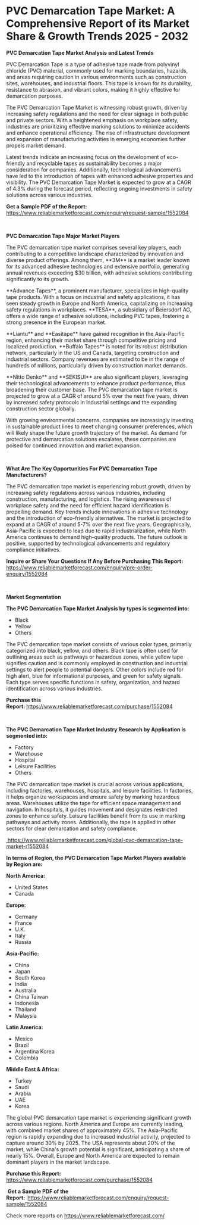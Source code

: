 <p><h1>PVC Demarcation Tape Market: A Comprehensive Report of its Market Share & Growth Trends 2025 - 2032</h1></p><p><strong>PVC Demarcation Tape Market Analysis and Latest Trends</strong></p>
<p><p>PVC Demarcation Tape is a type of adhesive tape made from polyvinyl chloride (PVC) material, commonly used for marking boundaries, hazards, and areas requiring caution in various environments such as construction sites, warehouses, and industrial floors. This tape is known for its durability, resistance to abrasion, and vibrant colors, making it highly effective for demarcation purposes. </p><p>The PVC Demarcation Tape Market is witnessing robust growth, driven by increasing safety regulations and the need for clear signage in both public and private sectors. With a heightened emphasis on workplace safety, industries are prioritizing effective marking solutions to minimize accidents and enhance operational efficiency. The rise of infrastructure development and expansion of manufacturing activities in emerging economies further propels market demand. </p><p>Latest trends indicate an increasing focus on the development of eco-friendly and recyclable tapes as sustainability becomes a major consideration for companies. Additionally, technological advancements have led to the introduction of tapes with enhanced adhesive properties and visibility. The PVC Demarcation Tape Market is expected to grow at a CAGR of 4.3% during the forecast period, reflecting ongoing investments in safety solutions across various industries.</p></p>
<p><strong>Get a Sample PDF of the Report:&nbsp;</strong> <a href="https://www.reliablemarketforecast.com/enquiry/request-sample/1552084?utm_campaign=2455&utm_medium=2&utm_source=Github&utm_content=ia&utm_term=02042025&utm_id=pvc-demarcation-tape">https://www.reliablemarketforecast.com/enquiry/request-sample/1552084</a></p>
<p>&nbsp;</p>
<p><strong>PVC Demarcation Tape Major Market Players</strong></p>
<p><p>The PVC demarcation tape market comprises several key players, each contributing to a competitive landscape characterized by innovation and diverse product offerings. Among them, **3M** is a market leader known for its advanced adhesive technologies and extensive portfolio, generating annual revenues exceeding $30 billion, with adhesive solutions contributing significantly to its growth.</p><p>**Advance Tapes**, a prominent manufacturer, specializes in high-quality tape products. With a focus on industrial and safety applications, it has seen steady growth in Europe and North America, capitalizing on increasing safety regulations in workplaces. **TESA**, a subsidiary of Beiersdorf AG, offers a wide range of adhesive solutions, including PVC tapes, fostering a strong presence in the European market.</p><p>**Liantu** and **Easitape** have gained recognition in the Asia-Pacific region, enhancing their market share through competitive pricing and localized production. **Buffalo Tapes** is noted for its robust distribution network, particularly in the US and Canada, targeting construction and industrial sectors. Company revenues are estimated to be in the range of hundreds of millions, particularly driven by construction market demands.</p><p>**Nitto Denko** and **SEKISUI** are also significant players, leveraging their technological advancements to enhance product performance, thus broadening their customer base. The PVC demarcation tape market is projected to grow at a CAGR of around 5% over the next five years, driven by increased safety protocols in industrial settings and the expanding construction sector globally.</p><p>With growing environmental concerns, companies are increasingly investing in sustainable product lines to meet changing consumer preferences, which will likely shape the future growth trajectory of the market. As demand for protective and demarcation solutions escalates, these companies are poised for continued innovation and market expansion.</p></p>
<p>&nbsp;</p>
<p><strong>What Are The Key Opportunities For PVC Demarcation Tape Manufacturers?</strong></p>
<p><p>The PVC demarcation tape market is experiencing robust growth, driven by increasing safety regulations across various industries, including construction, manufacturing, and logistics. The rising awareness of workplace safety and the need for efficient hazard identification is propelling demand. Key trends include innovations in adhesive technology and the introduction of eco-friendly alternatives. The market is projected to expand at a CAGR of around 5-7% over the next five years. Geographically, Asia-Pacific is expected to lead due to rapid industrialization, while North America continues to demand high-quality products. The future outlook is positive, supported by technological advancements and regulatory compliance initiatives.</p></p>
<p><strong>Inquire or Share Your Questions If Any Before Purchasing This Report:</strong> <a href="https://www.reliablemarketforecast.com/enquiry/pre-order-enquiry/1552084?utm_campaign=2455&utm_medium=2&utm_source=Github&utm_content=ia&utm_term=02042025&utm_id=pvc-demarcation-tape">https://www.reliablemarketforecast.com/enquiry/pre-order-enquiry/1552084</a></p>
<p>&nbsp;</p>
<p><strong>Market Segmentation</strong></p>
<p><strong>The PVC Demarcation Tape Market Analysis by types is segmented into:</strong></p>
<p><ul><li>Black</li><li>Yellow</li><li>Others</li></ul></p>
<p><p>The PVC demarcation tape market consists of various color types, primarily categorized into black, yellow, and others. Black tape is often used for outlining areas such as pathways or hazardous zones, while yellow tape signifies caution and is commonly employed in construction and industrial settings to alert people to potential dangers. Other colors include red for high alert, blue for informational purposes, and green for safety signals. Each type serves specific functions in safety, organization, and hazard identification across various industries.</p></p>
<p><strong>Purchase this Report:&nbsp;</strong><a href="https://www.reliablemarketforecast.com/purchase/1552084?utm_campaign=2455&utm_medium=2&utm_source=Github&utm_content=ia&utm_term=02042025&utm_id=pvc-demarcation-tape">https://www.reliablemarketforecast.com/purchase/1552084</a></p>
<p>&nbsp;</p>
<p><strong>The PVC Demarcation Tape Market Industry Research by Application is segmented into:</strong></p>
<p><ul><li>Factory</li><li>Warehouse</li><li>Hospital</li><li>Leisure Facilities</li><li>Others</li></ul></p>
<p><p>The PVC demarcation tape market is crucial across various applications, including factories, warehouses, hospitals, and leisure facilities. In factories, it helps organize workspaces and ensure safety by marking hazardous areas. Warehouses utilize the tape for efficient space management and navigation. In hospitals, it guides movement and designates restricted zones to enhance safety. Leisure facilities benefit from its use in marking pathways and activity zones. Additionally, the tape is applied in other sectors for clear demarcation and safety compliance.</p></p>
<p><a href="https://www.reliablemarketforecast.com/global-pvc-demarcation-tape-market-r1552084?utm_campaign=2455&utm_medium=2&utm_source=Github&utm_content=ia&utm_term=02042025&utm_id=pvc-demarcation-tape">&nbsp;https://www.reliablemarketforecast.com/global-pvc-demarcation-tape-market-r1552084</a></p>
<p><strong>In terms of Region, the PVC Demarcation Tape Market Players available by Region are:</strong></p>
<p>
    <p> <strong> North America: </strong>
        <ul>
            <li>United States</li>
            <li>Canada</li>
        </ul>
        </p> 
    <p> <strong> Europe: </strong>
        <ul>
            <li>Germany</li>
            <li>France</li>
            <li>U.K.</li>
            <li>Italy</li>
            <li>Russia</li>
        </ul>
        </p> 
    <p> <strong> Asia-Pacific: </strong>
        <ul>
            <li>China</li>
            <li>Japan</li>
            <li>South Korea</li>
            <li>India</li>
            <li>Australia</li>
            <li>China Taiwan</li>
            <li>Indonesia</li>
            <li>Thailand</li>
            <li>Malaysia</li>
        </ul>
        </p> 
    <p> <strong> Latin America: </strong>
        <ul>
            <li>Mexico</li>
            <li>Brazil</li>
            <li>Argentina Korea</li>
            <li>Colombia</li>
        </ul>
        </p> 
    <p> <strong> Middle East & Africa: </strong>
        <ul>
            <li>Turkey</li>
            <li>Saudi</li>
            <li>Arabia</li>
            <li>UAE</li>
            <li>Korea</li>
        </ul>
    </p>
    </p>
<p><p>The global PVC demarcation tape market is experiencing significant growth across various regions. North America and Europe are currently leading, with combined market shares of approximately 45%. The Asia-Pacific region is rapidly expanding due to increased industrial activity, projected to capture around 30% by 2025. The USA represents about 20% of the market, while China's growth potential is significant, anticipating a share of nearly 15%. Overall, Europe and North America are expected to remain dominant players in the market landscape.</p></p>
<p><strong>Purchase this Report: </strong><a href="https://www.reliablemarketforecast.com/purchase/1552084?utm_campaign=2455&utm_medium=2&utm_source=Github&utm_content=ia&utm_term=02042025&utm_id=pvc-demarcation-tape">https://www.reliablemarketforecast.com/purchase/1552084</a></p>
<p>&nbsp;<strong>Get a Sample PDF of the Report:&nbsp;&nbsp;</strong><a href="https://www.reliablemarketforecast.com/enquiry/request-sample/1552084?utm_campaign=2455&utm_medium=2&utm_source=Github&utm_content=ia&utm_term=02042025&utm_id=pvc-demarcation-tape">https://www.reliablemarketforecast.com/enquiry/request-sample/1552084</a></p>
<p><strong></strong></p>
<p>Check more reports on <a href="https://www.reliablemarketforecast.com/?utm_campaign=2455&utm_medium=2&utm_source=Github&utm_content=ia&utm_term=02042025&utm_id=pvc-demarcation-tape">https://www.reliablemarketforecast.com/</a></p>
